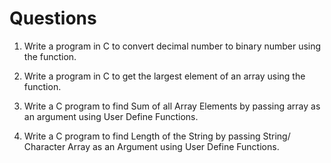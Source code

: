 # Questions

1. Write a program in C to convert decimal number to binary number using the function.

2. Write a program in C to get the largest element of an array using the function.

3. Write a C program to find Sum of all Array Elements by passing array as an argument using User Define Functions.

4. Write a C program to find Length of the String by passing String/ Character Array as an Argument using User Define Functions.
